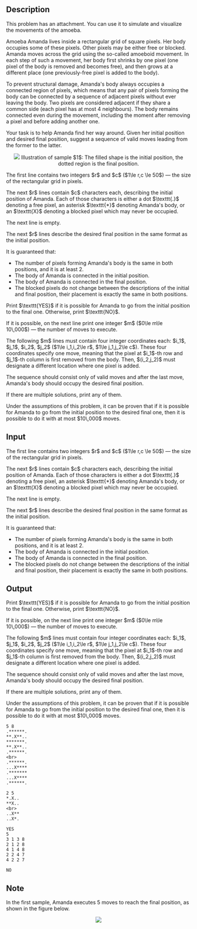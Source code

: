 ## Description

<div><p><span class="tex-font-style-bf">This problem has an attachment. You can use it to simulate and visualize the movements of the amoeba.</span></p><p>Amoeba Amanda lives inside a rectangular grid of square pixels. Her body occupies some of these pixels. Other pixels may be either free or blocked. Amanda moves across the grid using the so-called amoeboid movement. In each step of such a movement, her body first shrinks by one pixel (one pixel of the body is removed and becomes free), and then grows at a different place (one previously-free pixel is added to the body).</p><p>To prevent structural damage, Amanda's body always occupies a connected region of pixels, which means that any pair of pixels forming the body can be connected by a sequence of adjacent pixels without ever leaving the body. Two pixels are considered adjacent if they share a common side (each pixel has at most 4 neighbours). The body remains connected even during the movement, including the moment after removing a pixel and before adding another one.</p><p>Your task is to help Amanda find her way around. Given her initial position and desired final position, suggest a sequence of valid moves leading from the former to the latter.</p><center> <img class="tex-graphics" src="file://hEluaDIU.png" style="max-width: 100.0%;max-height: 100.0%;">   <span class="tex-font-size-small">Illustration of sample $1$: The filled shape is the initial position, the dotted region is the final position.</span> </center></div><div class="input-specification"><p>The first line contains two integers $r$ and $c$ ($1\le r,c \le 50$)&nbsp;— the size of the rectangular grid in pixels.</p><p>The next $r$ lines contain $c$ characters each, describing the initial position of Amanda. Each of those characters is either a dot $\texttt{.}$ denoting a free pixel, an asterisk $\texttt{*}$ denoting Amanda's body, or an $\texttt{X}$ denoting a blocked pixel which may never be occupied.</p><p>The next line is empty.</p><p>The next $r$ lines describe the desired final position in the same format as the initial position.</p><p>It is guaranteed that: </p><ul> <li> The number of pixels forming Amanda's body is the same in both positions, and it is at least 2. </li><li> The body of Amanda is connected in the initial position. </li><li> The body of Amanda is connected in the final position. </li><li> The blocked pixels do not change between the descriptions of the initial and final position, their placement is exactly the same in both positions. </li></ul></div><div class="output-specification"><p>Print $\texttt{YES}$ if it is possible for Amanda to go from the initial position to the final one. Otherwise, print $\texttt{NO}$.</p><p>If it is possible, on the next line print one integer $m$ ($0\le m\le 10\,000$)&nbsp;— the number of moves to execute.</p><p>The following $m$ lines must contain four integer coordinates each: $i_1$, $j_1$, $i_2$, $j_2$ ($1\le i_1,i_2\le r$, $1\le j_1,j_2\le c$). These four coordinates specify one move, meaning that the pixel at $i_1$-th row and $j_1$-th column is first removed from the body. Then, $(i_2,j_2)$ must designate a <span class="tex-font-style-bf">different</span> location where one pixel is added.</p><p>The sequence should consist only of valid moves and after the last move, Amanda's body should occupy the desired final position.</p><p>If there are multiple solutions, print any of them.</p><p>Under the assumptions of this problem, it can be proven that if it is possible for Amanda to go from the initial position to the desired final one, then it is possible to do it with at most $10\,000$ moves.</p></div>

## Input

<p>The first line contains two integers $r$ and $c$ ($1\le r,c \le 50$)&nbsp;— the size of the rectangular grid in pixels.</p><p>The next $r$ lines contain $c$ characters each, describing the initial position of Amanda. Each of those characters is either a dot $\texttt{.}$ denoting a free pixel, an asterisk $\texttt{*}$ denoting Amanda's body, or an $\texttt{X}$ denoting a blocked pixel which may never be occupied.</p><p>The next line is empty.</p><p>The next $r$ lines describe the desired final position in the same format as the initial position.</p><p>It is guaranteed that: </p><ul> <li> The number of pixels forming Amanda's body is the same in both positions, and it is at least 2. </li><li> The body of Amanda is connected in the initial position. </li><li> The body of Amanda is connected in the final position. </li><li> The blocked pixels do not change between the descriptions of the initial and final position, their placement is exactly the same in both positions. </li></ul>

## Output

<p>Print $\texttt{YES}$ if it is possible for Amanda to go from the initial position to the final one. Otherwise, print $\texttt{NO}$.</p><p>If it is possible, on the next line print one integer $m$ ($0\le m\le 10\,000$)&nbsp;— the number of moves to execute.</p><p>The following $m$ lines must contain four integer coordinates each: $i_1$, $j_1$, $i_2$, $j_2$ ($1\le i_1,i_2\le r$, $1\le j_1,j_2\le c$). These four coordinates specify one move, meaning that the pixel at $i_1$-th row and $j_1$-th column is first removed from the body. Then, $(i_2,j_2)$ must designate a <span class="tex-font-style-bf">different</span> location where one pixel is added.</p><p>The sequence should consist only of valid moves and after the last move, Amanda's body should occupy the desired final position.</p><p>If there are multiple solutions, print any of them.</p><p>Under the assumptions of this problem, it can be proven that if it is possible for Amanda to go from the initial position to the desired final one, then it is possible to do it with at most $10\,000$ moves.</p>





```input1|
5 8
.******.
**.X**..
*******.
**.X**..
.******.
<br>
.******.
...X****
.*******
...X****
.******.
```




```input2|
2 5
*.X..
**X..
<br>
..X**
..X*.
```




```output1
YES
5
3 1 3 8
2 1 2 8
4 1 4 8
2 2 4 7
4 2 2 7
```




```output2
NO
```



## Note

<p>In the <span class="tex-font-style-bf">first sample</span>, Amanda executes 5 moves to reach the final position, as shown in the figure below. </p><center> <img class="tex-graphics" src="file://khW8d0Rm.png" style="max-width: 100.0%;max-height: 100.0%;"> </center>
